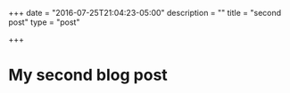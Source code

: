 +++
date = "2016-07-25T21:04:23-05:00"
description = ""
title = "second post"
type = "post"

+++

# My second blog post